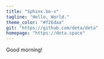 ```yaml
---
title: "Sphinx.be-x"
tagline: "Hello, World."
theme_color: "#f26daa"
git: "https://github.com/deta/deta"
homepage: "https://deta.space"
---
```


Good morning!